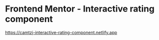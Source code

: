 # Frontend Mentor - Interactive rating component

https://camtzj-interactive-rating-component.netlify.app
